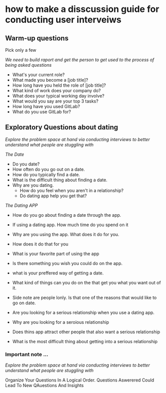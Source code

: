 # how to make a disscussion guide for conducting user interveiws

## Warm-up questions
Pick only a few

 *We need to build raport and get the person to get used to the process of being asked questions*

* What's your current role?
* What made you become a [job title]?
* How long have you held the role of [job title]?
* What kind of work does your company do?
* What does your typical working day involve?
* What would you say are your top 3 tasks?
* How long have you used GitLab?
* What do you use GitLab for?

## Exploratory Questions about dating

 *Explore the problem space at hand via conducting interviews to better understand what people are stuggling with*

 *The Date*
* Do you date?
* How often do you go out on a date. 
* How do you typically find a date.
* What is the difficult thing about finding a date.
* Why are you dating.
    * How do you feel when you aren't in a relationship?
    * Do dating app help you get that?

*The Dating APP*
* How do you go about finding a date through the app.
* If using a dating app. How much time do you spend on it
* Why are you using the app. What does it do for you. 
* How does it do that for you
* What is your favorite part of using the app
* Is there something you wish you could do on the app.

* what is your preffered way of getting a date.
* What kind of things can you do on the that get you what you want out of it. 
* Side note are people lonly. Is that one of the reasons that would like to go on date. 
* Are you looking for  a serious relationship when you use a dating app.
* Why are you looking for a seroious relationship
* Does thins app attract other people that also want a serious relationship
* What is the most difficult thing about getting into a serious relationship


### Important note ... 

 *Explore the problem space at hand via conducting interviews to better understand what people are stuggling with*

Organize Your Questions In A Logical Order. Questions Aswerered Could Lead To New QAuestions And Insights 
